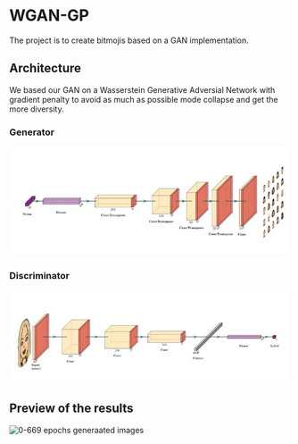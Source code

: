WGAN-GP
===

The project is to create bitmojis based on a GAN implementation.

Architecture
---

We based our GAN on a Wasserstein Generative Adversial Network with gradient penalty to avoid as much as possible mode collapse and get the more diversity.

### Generator

![Generator architecture](./ressources/imgs/generator.jpg)

### Discriminator

![Discriminator architecture](./ressources/imgs/discriminator.jpg)

Preview of the results
---

![0-669 epochs generaated images](./ressources/gif/0-669.gif)